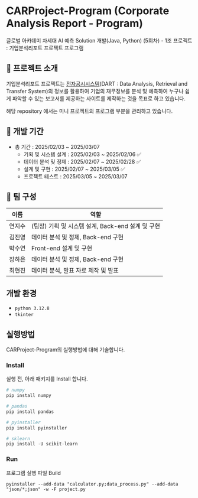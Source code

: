 # CARProject-Program (Corporate Analysis Report - Program)
글로벌 아카데미 차세대 AI 예측 Solution 개발(Java, Python) (5회차) - 1조 프로젝트 : 기업분석리포트 프로젝트 프로그램

## 📌 프로젝트 소개
기업분석리포트 프로젝트는 [전자공시시스템](https://dart.fss.or.kr/main.do)(DART : Data Analysis, Retrieval and Transfer System)의 정보를 활용하여 기업의 재무정보를 분석 및 예측하여 누구나 쉽게 파악할 수 있는 보고서를 제공하는 사이트를 제작하는 것을 목표로 하고 있습니다.

해당 repository 에서는 미니 프로젝트의 프로그램 부분을 관리하고 있습니다.

## 📅 개발 기간
+ 총 기간 : 2025/02/03 ~ 2025/03/07 
    + 기획 및 시스템 설계 : 2025/02/03 ~ 2025/02/06 ✅
    + 데이터 분석 및 정제 : 2025/02/07 ~ 2025/02/28 ✅
    + 설계 및 구현 : 2025/02/07 ~ 2025/03/05 ✅
    + 프로젝트 테스트 : 2025/03/05 ~ 2025/03/07 

## 👤 팀 구성
|이름|역할|
|---|--------|
|연지수|(팀장) 기획 및 시스템 설계, Back-end 설계 및 구현|
|김진영|데이터 분석 및 정제, Back-end 구현|
|박수연|Front-end 설계 및 구현|
|장하은|데이터 분석 및 정제, Back-end 구현|
|최현진|데이터 분석, 발표 자료 제작 및 발표|

## 개발 환경
+ `python 3.12.8`
+ `tkinter`

## 실행방법
CARProject-Program의 실행방법에 대해 기술합니다.

### Install 
실행 전, 아래 패키지를 Install 합니다.
``` py
# numpy
pip install numpy

# pandas
pip install pandas

# pyinstaller
pip install pyinstaller

# sklearn
pip install -U scikit-learn
```

### Run

프로그램 실행 파일 Build
```
pyinstaller --add-data "calculator.py;data_process.py" --add-data "json/*;json" -w -F project.py
```